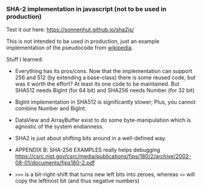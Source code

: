 ### SHA-2 implementation in javascript (not to be used in production)

Test it out here: https://sonnenhut.github.io/sha2js/

This is not intended to be used in production, just an example implementation of the pseudocode from [wikipedia](https://en.wikipedia.org/wiki/SHA-2#Pseudocode).

Stuff I learned:

 - Everything has its pros/cons. Now that the implementation can support 256 and 512 (by extending a base-class) there is some reused code,
but was it worth the effort? At least its one code to be maintained. But SHA512 needs BigInt (for 64 bit) and SHA256 needs Number (for 32 bit)
   
 - BigInt implementation in SHA512 is significantly slower; Plus, you cannot combine Number and BigInt.

 - DataView and ArrayBuffer exist to do some byte-manipulation which is agnostic of the system endianness.

 - SHA2 is just about shifting bits around in a well-defined way.

 -  APPENDIX B: SHA-256 EXAMPLES really helps debugging
https://csrc.nist.gov/csrc/media/publications/fips/180/2/archive/2002-08-01/documents/fips180-2.pdf

 - `>>>` is a bit-right-shift that turns new left bits into zeroes, whereas `>>` will copy the leftmost bit (and thus negative numbers)

